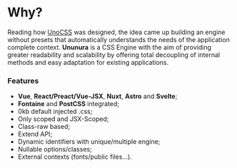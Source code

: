 # Why?

Reading how [UnoCSS](https://github.com/unocss/unocss) was designed, the idea came up ​​building an engine without presets that automatically understands the needs of the application complete context. **Ununura** is a CSS Engine with the aim of providing greater readability and scalability by offering total decoupling of internal methods and easy adaptation for existing applications.

### Features

- **Vue**, **React/Preact/Vue-JSX**, **Nuxt**, **Astro** and **Svelte**;
- **Fontaine** and **PostCSS** integrated;
- 0kb default injected .css;
- Only scoped and JSX-Scoped;
- Class-raw based;
- Extend API;
- Dynamic identifiers with unique/multiple engine;
- Nullable options/classes;
- External contexts (fonts/public files...).
